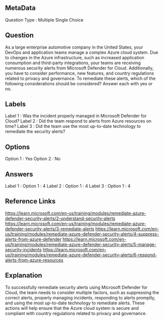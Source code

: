 ## MetaData
Question Type : Multiple Single Choice

## Question
As a large enterprise automotive company in the United States, your DevOps and application teams manage a complex Azure cloud system. Due to changes in the Azure infrastructure, such as increased application consumption and third-party integrations, your teams are receiving numerous security alerts from Microsoft Defender for Cloud. Additionally, you have to consider performance, new features, and country regulations related to privacy and governance. To remediate these alerts, which of the following considerations should be considered? Answer each with yes or no. 


## Labels
Label 1 : Was the incident properly managed in Microsoft Defender for Cloud? 
Label 2 : Did the team respond to alerts from Azure resources on time?
Label 3 : Did the team use the most up-to-date technology to remediate the security alerts? 

## Options
Option 1 : Yes
Option 2 : No

## Answers
Label 1 : Option 1 : 4
Label 2 : Option 1 : 4
Label 3 : Option 1 : 4

## Reference Links
https://learn.microsoft.com/en-us/training/modules/remediate-azure-defender-security-alerts/2-understand-security-alerts 
https://learn.microsoft.com/en-us/training/modules/remediate-azure-defender-security-alerts/3-remediate-alerts 
https://learn.microsoft.com/en-us/training/modules/remediate-azure-defender-security-alerts/4-suppress-alerts-from-azure-defender 
https://learn.microsoft.com/en-us/training/modules/remediate-azure-defender-security-alerts/5-manage-security-incidents 
https://learn.microsoft.com/en-us/training/modules/remediate-azure-defender-security-alerts/6-respond-alerts-from-azure-resources 

## Explanation
 To successfully remediate security alerts using Microsoft Defender for Cloud, the team needs to consider multiple factors, such as suppressing the correct alerts, properly managing incidents, responding to alerts promptly, and using the most up-to-date technology to remediate alerts. These actions will help ensure that the Azure cloud system is secure and compliant with country regulations related to privacy and governance. 
